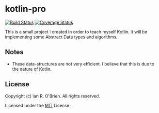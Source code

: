# kotlin-pro

[![Build Status](https://travis-ci.org/ianrobrien/kotlin-pro.svg?branch=master)](https://travis-ci.org/ianrobrien/kotlin-pro)
[![Coverage Status](https://coveralls.io/repos/github/ianrobrien/kotlin-pro/badge.svg?branch=master)](https://coveralls.io/github/ianrobrien/kotlin-pro?branch=master)

This is a small project I created in order to teach myself Kotlin. It will be implementing some Abstract Data types and algorithms.

## Notes

* These data-structures are not very efficient. I believe that this is due to the nature of Kotlin.

## License

Copyright (c) Ian R. O'Brien. All rights reserved.

Licensed under the [MIT](LICENSE) License.
